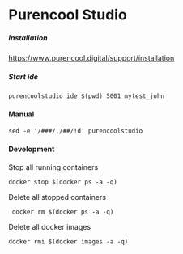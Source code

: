 # Purencool Studio

##### Installation
https://www.purencool.digital/support/installation

##### Start ide

```
purencoolstudio ide $(pwd) 5001 mytest_john
```


#### Manual

```
sed -e '/###/,/##/!d' purencoolstudio
```



#### Development

Stop all running containers
```
docker stop $(docker ps -a -q)
```
Delete all stopped containers

```
 docker rm $(docker ps -a -q)
```

Delete all docker images

```
docker rmi $(docker images -a -q)
```